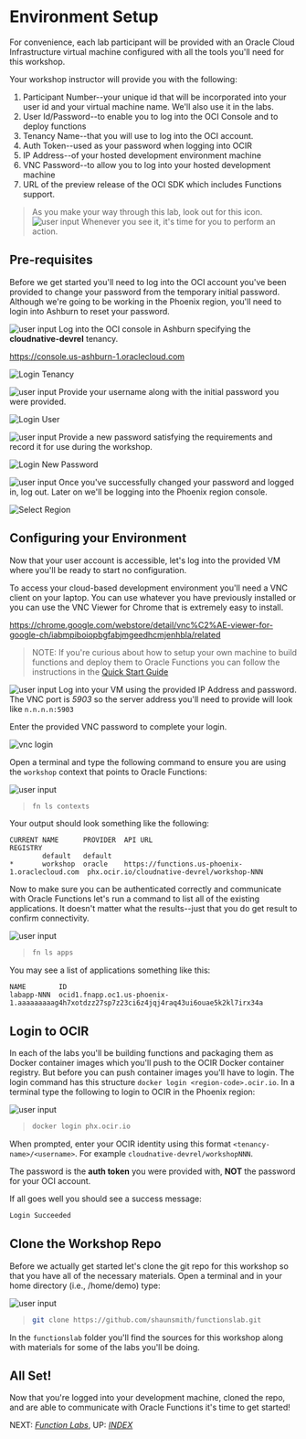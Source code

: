 # Environment Setup

For convenience, each lab participant will be provided with an Oracle Cloud
Infrastructure virtual machine configured with all the tools you'll need for
this workshop.

Your workshop instructor will provide you with the following:

1. Participant Number--your unique id that will be incorporated into your user
   id and your virtual machine name.  We'll also use it in the labs.
2. User Id/Password--to enable you to log into the OCI Console and to deploy
   functions
3. Tenancy Name--that you will use to log into the OCI account.
4. Auth Token--used as your password when logging into OCIR
5. IP Address--of your hosted development environment machine
6. VNC Password--to allow you to log into your hosted development machine
7. URL of the preview release of the OCI SDK which includes Functions support.

> As you make your way through this lab, look out for this icon.
![user input](images/userinput.png) Whenever you see it, it's time for you to
perform an action.

## Pre-requisites

Before we get started you'll need to log into the OCI account you've been
provided to change your password from the temporary initial password.  Although
we're going to be working in the Phoenix region, you'll need to login into
Ashburn to reset your password.

![user input](images/userinput.png) Log into the OCI console in Ashburn
specifying the **cloudnative-devrel** tenancy.  

https://console.us-ashburn-1.oraclecloud.com

![Login Tenancy](images/login.png)

![user input](images/userinput.png) Provide your username along with the initial password you were provided.

![Login User](images/login-user.png)

![user input](images/userinput.png) Provide a new password satisfying the
requirements and record it for use during the workshop.

![Login New Password](images/login-new-password.png)

![user input](images/userinput.png) Once you've successfully changed
your password and logged in, log out.  Later on we'll be logging into the
Phoenix region console.

![Select Region](images/logout.png)

## Configuring your Environment

Now that your user account is accessible, let's log into the provided VM where
you'll be ready to start no configuration.

To access your cloud-based development environment you'll need a VNC client
on your laptop.  You can use whatever you have previously installed or you can
use the VNC Viewer for Chrome that is extremely easy to install.

https://chrome.google.com/webstore/detail/vnc%C2%AE-viewer-for-google-ch/iabmpiboiopbgfabjmgeedhcmjenhbla/related

> NOTE: If you're curious about how to setup your own machine to build functions
> and deploy them to Oracle Functions you can follow the instructions in the
> [Quick Start
> Guide](https://www.oracle.com/webfolder/technetwork/tutorials/infographics/oci_faas_gettingstarted_quickview/functions_quickview_top/functions_quickview/index.html#)

![user input](images/userinput.png) Log into your VM using the provided IP
Address and password.  The VNC port is *5903* so the server address you'll need
to provide will look like `n.n.n.n:5903`

Enter the provided VNC password to complete your login.

![vnc login](images/vnc-login.png)


Open a terminal and type the following command to ensure you are using the
`workshop` context that points to Oracle Functions:

![user input](images/userinput.png)
>```sh
>fn ls contexts
>```

Your output should look something like the following:

```shell
CURRENT NAME      PROVIDER  API URL                                         REGISTRY
        default   default
*       workshop  oracle    https://functions.us-phoenix-1.oraclecloud.com  phx.ocir.io/cloudnative-devrel/workshop-NNN
```

Now to make sure you can be authenticated correctly and communicate with 
Oracle Functions let's run a command to list all of the existing applications.
It doesn't matter what the results--just that you do get result to confirm
connectivity.

![user input](images/userinput.png)
>```sh
>fn ls apps
>```

You may see a list of applications something like this:

```shell
NAME        ID
labapp-NNN  ocid1.fnapp.oc1.us-phoenix-1.aaaaaaaaag4h7xotdzz27sp7z23ci6z4jqj4raq43ui6ouae5k2kl7irx34a
```

## Login to OCIR

In each of the labs you'll be building functions and packaging them as
Docker container images which you'll push to the OCIR Docker container registry.
But before you can push container images you'll have to login.  The login command
has this structure `docker login <region-code>.ocir.io`.  In a terminal type
the following to login to OCIR in the Phoenix region:

![user input](images/userinput.png)
>```sh
>docker login phx.ocir.io
>```

When prompted, enter your OCIR identity using this format
`<tenancy-name>/<username>`.  For example `cloudnative-devrel/workshopNNN`.

The password is the **auth token** you were provided with, **NOT** the password
for your OCI account.

If all goes well you should see a success message:

```sh
Login Succeeded
```

## Clone the Workshop Repo

Before we actually get started let's clone the git repo for this workshop so
that you have all of the necessary materials.  Open a terminal and in your
home directory (i.e., /home/demo) type:

![user input](images/userinput.png)
>```sh
>git clone https://github.com/shaunsmith/functionslab.git
>```

In the `functionslab` folder you'll find the sources for this workshop along
with materials for some of the labs you'll be doing.

## All Set!

Now that you're logged into your development machine, cloned the repo, and are
able to communicate with Oracle Functions it's time to get started!

NEXT: [*Function Labs*](1-Labs.md), UP: [*INDEX*](README.md)

